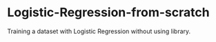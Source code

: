 # Logistic-Regression-from-scratch
Training a dataset with Logistic Regression without using library.
